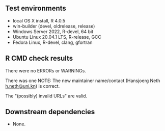 
## Test environments

* local OS X install, R 4.0.5
* win-builder (devel, oldrelease, release)
* Windows Server 2022, R-devel, 64 bit 
* Ubuntu Linux 20.04.1 LTS, R-release, GCC 
* Fedora Linux, R-devel, clang, gfortran

## R CMD check results

There were no ERRORs or WARNINGs.

There was one NOTE: The new maintainer name/contact (Hansjoerg Neth <h.neth@uni.kn>) is correct.

The "(possibly) invalid URLs" are valid.

## Downstream dependencies

* None.
